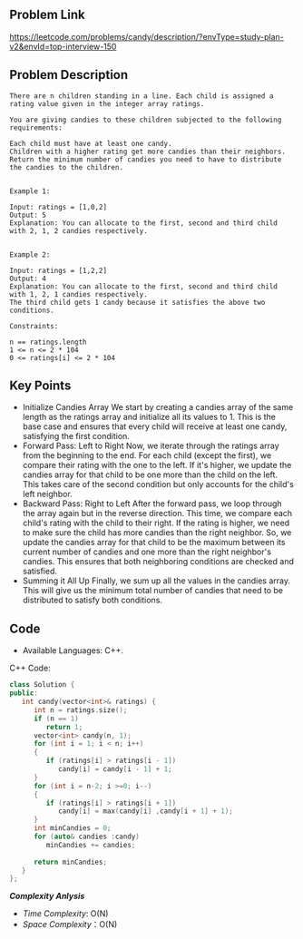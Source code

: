 ## Problem Link

https://leetcode.com/problems/candy/description/?envType=study-plan-v2&envId=top-interview-150

## Problem Description

```
There are n children standing in a line. Each child is assigned a rating value given in the integer array ratings.

You are giving candies to these children subjected to the following requirements:

Each child must have at least one candy.
Children with a higher rating get more candies than their neighbors.
Return the minimum number of candies you need to have to distribute the candies to the children.


Example 1:

Input: ratings = [1,0,2]
Output: 5
Explanation: You can allocate to the first, second and third child with 2, 1, 2 candies respectively.


Example 2:

Input: ratings = [1,2,2]
Output: 4
Explanation: You can allocate to the first, second and third child with 1, 2, 1 candies respectively.
The third child gets 1 candy because it satisfies the above two conditions. 

Constraints:

n == ratings.length
1 <= n <= 2 * 104
0 <= ratings[i] <= 2 * 104
```
## Key Points

- Initialize Candies Array
We start by creating a candies array of the same length as the ratings array and initialize all its values to 1. This is the base case and ensures that every child will receive at least one candy, satisfying the first condition.
- Forward Pass: Left to Right
Now, we iterate through the ratings array from the beginning to the end. For each child (except the first), we compare their rating with the one to the left. If it's higher, we update the candies array for that child to be one more than the child on the left. This takes care of the second condition but only accounts for the child's left neighbor.
- Backward Pass: Right to Left
After the forward pass, we loop through the array again but in the reverse direction. This time, we compare each child's rating with the child to their right. If the rating is higher, we need to make sure the child has more candies than the right neighbor. So, we update the candies array for that child to be the maximum between its current number of candies and one more than the right neighbor's candies. This ensures that both neighboring conditions are checked and satisfied.
- Summing it All Up
Finally, we sum up all the values in the candies array. This will give us the minimum total number of candies that need to be distributed to satisfy both conditions.
## Code

- Available Languages: C++.


C++ Code:

```cpp
class Solution {
public:
   int candy(vector<int>& ratings) {
      int n = ratings.size();
      if (n == 1)
         return 1;
      vector<int> candy(n, 1);
      for (int i = 1; i < n; i++) 
      {
         if (ratings[i] > ratings[i - 1])
            candy[i] = candy[i - 1] + 1;
      }
      for (int i = n-2; i >=0; i--)
      {
         if (ratings[i] > ratings[i + 1])
            candy[i] = max(candy[i] ,candy[i + 1] + 1);
      }
      int minCandies = 0;
      for (auto& candies :candy)
         minCandies += candies;
         
      return minCandies;
   }
};
```

**_Complexity Anlysis_**

- _Time Complexity_: O(N)
- _Space Complexity_：O(N)